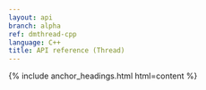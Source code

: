 ```yaml
---
layout: api
branch: alpha
ref: dmthread-cpp
language: C++
title: API reference (Thread)
---
```

{% include anchor_headings.html html=content %}